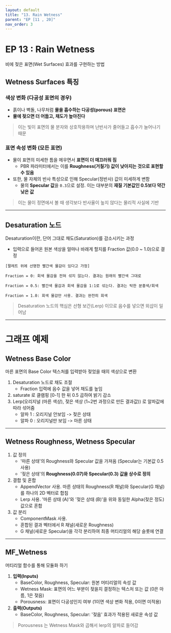 ```yaml
---
layout: default
title: "13. Rain Wetness"
parent: "EP [11 , 20]"
nav_order: 3
---
```


# EP 13 : Rain Wetness
비에 젖은 표면(Wet Surfaces) 효과를 구현하는 방법

## Wetness Surfaces 특징

### 색상 변화 (다공성 표면의 경우)
- 흙이나 벽돌, 나무처럼 **물을 흡수하는 다공성(porous) 표면은**
- **물에 젖으면 더 어둡고, 채도가 높아진다**

> 이는 빛이 표면의 물 분자와 상호작용하며 난반사가 줄어들고 흡수가 늘어나기 때문

### 표면 속성 변화 (모든 표면)
- 물이 표면의 미세한 틈을 메우면서 **표면이 더 매끄러워 짐**
  - PBR 파라미터에서는 이를 **Roughness(거칠기) 값이 낮아지는 것으로 표현할 수 있음**
- 또한, 물 자체의 반사 특성으로 인해 Specular(정반사) 값이 미세하게 변함
  - 물의 **Specular 값**을 `0.3`으로 설정. 이는 대부분의 **재질 기본값인 0.5보다 약간 낮은 값**

> 이는 물이 정면에서 볼 때 생각보다 반사율이 높지 않다는 물리적 사실에 기반

---

## Desaturation 노드
Desaturation이란, 단어 그대로 채도(Saturation)를 감소시키는 과정

- 입력으로 들어온 원본 색상을 얼마나 바래게 할지를 Fraction 값(0.0 ~ 1.0)으로 결정

```
[팔레트 위에 선명한 빨간색 물감이 있다고 가정]

Fraction = 0: 회색 물감을 전혀 섞지 않는다. 결과는 원래의 빨간색 그대로

Fraction = 0.5: 빨간색 물감과 회색 물감을 1:1로 섞는다. 결과는 탁한 분홍색/회색

Fraction = 1.0: 회색 물감만 사용. 결과는 완전히 회색
```

> Desaturation 노드의 핵심은 선형 보간(Lerp) 이므로 음수를 넣으면 외삽이 일어남

---

# 그래프 예제

## Wetness Base Color
마른 표면의 Base Color 텍스처를 입력받아 젖었을 때의 색상으로 변환

1. Desaturation 노드로 채도 조절
   - Fraction 입력에 음수 값을 넣어 채도를 높임
2. saturate 로 클램핑 [0-1] 한 뒤 0.5 곱하여 밝기 감소
3. Lerp(오리지널 (마른 색상), 젖은 색상 (1~2번 과정으로 만든 결과값)) 로 알파값에 따라 섞어줌
    - 알파 1 : 오리지널 안보임 -> 젖은 상태
    - 알파 0 : 오리지널만 보임 -> 마른 상태

---

## Wetness Roughness, Wetness Specular
1. 값 정의
   - '마른 상태'의 Roughness와 Specular 값을 가져옴 (Specular는 기본값 0.5 사용)
   - '젖은 상태'의 **Roughness(0.07)와 Specular(0.3) 값을 상수로 정의**
2. 결합 및 혼합
   - AppendVector 사용. 마른 상태의 Roughness(R 채널)와 Specular(G 채널)를 하나의 2D 벡터로 합침
   - Lerp 사용. '마른 상태 (A)'와 '젖은 상태 (B)'을 위와 동일한 Alpha(젖은 정도) 값으로 혼합
3. 값 분리
   - ComponentMask 사용.
   - 혼합된 결과 벡터에서 R 채널(새로운 Roughness)
   - G 채널(새로운 Specular)을 각각 분리하여 최종 머티리얼의 해당 슬롯에 연결

---

## MF_Wetness
머티리얼 함수를 통해 모듈화 하기

1. **입력(Inputs)**
    - BaseColor, Roughness, Specular: 원본 머티리얼의 속성 값
    - Wetness Mask: 표면의 어느 부분이 젖을지 결정하는 텍스처 또는 값 (0은 마름, 1은 젖음)
    - Porousness: 표면이 다공성인지 여부 (1이면 색상 변화 적용, 0이면 미적용)
2. **출력(Outputs)**
    - BaseColor, Roughness, Specular: '젖음' 효과가 적용된 새로운 속성 값

> Porousness 는 Wetness Mask와 곱해서 lerp의 알파로 들어감
